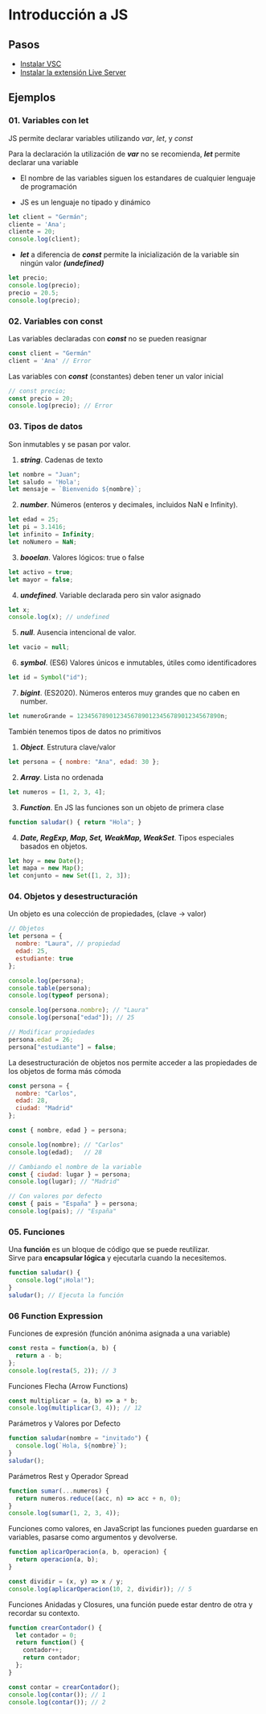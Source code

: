 # Introducción a JS

## Pasos

- [Instalar VSC](https://code.visualstudio.com/Download) 
- [Instalar la extensión Live Server](https://marketplace.visualstudio.com/items?itemName=ritwickdey.LiveServer)


## Ejemplos

### 01. Variables con let

JS permite declarar variables utilizando *var*, *let*, y *const*

Para la declaración la utilización de ***var*** no se recomienda, ***let*** permite declarar una variable

- El nombre de las variables siguen los estandares de cualquier lenguaje de programación

- JS es un lenguaje no tipado y dinámico

```js
let client = "Germán";
cliente = 'Ana';
cliente = 20;
console.log(client);
```

- ***let*** a diferencia de ***const*** permite la inicialización de la variable sin ningún valor ***(undefined)***

```js
let precio;
console.log(precio);
precio = 20.5;
console.log(precio);
```

### 02. Variables con const

Las variables declaradas con ***const*** no se pueden reasignar

```js
const client = "Germán"
client = 'Ana' // Error
```

Las variables con ***const*** (constantes) deben tener un valor inicial

```js
// const precio;
const precio = 20;
console.log(precio); // Error
```

### 03. Tipos de datos

Son inmutables y se pasan por valor.

1. ***string***. Cadenas de texto
```js
let nombre = "Juan";
let saludo = 'Hola';
let mensaje = `Bienvenido ${nombre}`;
```

2. ***number***. Números (enteros y decimales, incluidos NaN e Infinity).
```js
let edad = 25;
let pi = 3.1416;
let infinito = Infinity;
let noNumero = NaN;
```

3. ***booelan***. Valores lógicos: true o false
```js
let activo = true;
let mayor = false;
```

4. ***undefined***. Variable declarada pero sin valor asignado
```js
let x;
console.log(x); // undefined
```

5. ***null***. Ausencia intencional de valor.
```js
let vacio = null;
```

6. ***symbol***. (ES6) Valores únicos e inmutables, útiles como identificadores
```js
let id = Symbol("id");
```

7. ***bigint***. (ES2020). Números enteros muy grandes que no caben en number.
```js
let numeroGrande = 1234567890123456789012345678901234567890n;
```

También tenemos tipos de datos no primitivos

1. ***Object***. Estrutura clave/valor
```js
let persona = { nombre: "Ana", edad: 30 };
```

2. ***Array***. Lista no ordenada
```js
let numeros = [1, 2, 3, 4];
```

3. ***Function***. En JS las funciones son un objeto de primera clase
```js
function saludar() { return "Hola"; }
```

4. ***Date, RegExp, Map, Set, WeakMap, WeakSet***. Tipos especiales basados en objetos.
```js
let hoy = new Date();
let mapa = new Map();
let conjunto = new Set([1, 2, 3]);
```

### 04. Objetos y desestructuración

Un objeto es una colección de propiedades, (clave -> valor)

```js
// Objetos
let persona = {
  nombre: "Laura", // propiedad
  edad: 25,
  estudiante: true
};

console.log(persona);
console.table(persona);
console.log(typeof persona); 

console.log(persona.nombre); // "Laura"
console.log(persona["edad"]); // 25

// Modificar propiedades
persona.edad = 26;
persona["estudiante"] = false;
```

La desestructuración de objetos nos permite acceder a las propiedades de los objetos de forma más cómoda

```js
const persona = {
  nombre: "Carlos",
  edad: 28,
  ciudad: "Madrid"
};

const { nombre, edad } = persona;

console.log(nombre); // "Carlos"
console.log(edad);   // 28

// Cambiando el nombre de la variable
const { ciudad: lugar } = persona;
console.log(lugar); // "Madrid"

// Con valores por defecto
const { pais = "España" } = persona;
console.log(pais); // "España"
```

### 05. Funciones

Una **función** es un bloque de código que se puede reutilizar.  
Sirve para **encapsular lógica** y ejecutarla cuando la necesitemos.

```js
function saludar() {
  console.log("¡Hola!");
}
saludar(); // Ejecuta la función
```

### 06 Function Expression

Funciones de expresión (función anónima asignada a una variable)
```js
const resta = function(a, b) {
  return a - b;
};
console.log(resta(5, 2)); // 3
```

Funciones Flecha (Arrow Functions)
```js
const multiplicar = (a, b) => a * b;
console.log(multiplicar(3, 4)); // 12
```

Parámetros y Valores por Defecto
```js
function saludar(nombre = "invitado") {
  console.log(`Hola, ${nombre}`);
}
saludar();
```


Parámetros Rest y Operador Spread
```js
function sumar(...numeros) {
  return numeros.reduce((acc, n) => acc + n, 0);
}
console.log(sumar(1, 2, 3, 4)); 
```

Funciones como valores, en JavaScript las funciones pueden guardarse en variables, pasarse como argumentos y devolverse.
```js
function aplicarOperacion(a, b, operacion) {
  return operacion(a, b);
}

const dividir = (x, y) => x / y;
console.log(aplicarOperacion(10, 2, dividir)); // 5
```

Funciones Anidadas y Closures, una función puede estar dentro de otra y recordar su contexto.
```js
function crearContador() {
  let contador = 0;
  return function() {
    contador++;
    return contador;
  };
}

const contar = crearContador();
console.log(contar()); // 1
console.log(contar()); // 2

```
```js

```
```js

```
```js

```
```js

```
```js

```